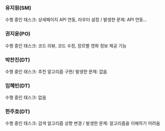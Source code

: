 ### 유지원(SM)
수행 중인 태스크: 상세페이지 API 연동, 라우터 설정 / 발생한 문제: API 연동...
### 권지윤(PO)
수행 중인 태스크: 코드 리뷰, 코드 수정, 장르별 영화 정보 제공 기능
### 박찬진(DT)
수행 중인 태스크: 추천 알고리즘 구현/ 발생한 문제: 없음
### 임혜빈(DT)
수행 중인 태스크: 없음
### 한주호(DT)
수행 중인 태스크: 검색 알고리즘 상향 변경 / 발생한 문제: 알고리즘을 이해하기 어려움
